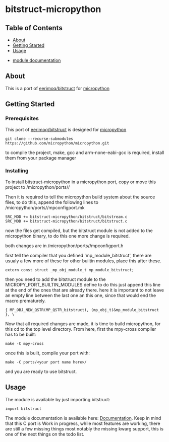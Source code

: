# bitstruct-micropython

## Table of Contents
+ [About](#about)
+ [Getting Started](#getting_started)
+ [Usage](#usage)
* [module documentation][3]

## About <a name = "about"></a>
This is a port of [eerimoq/bitstruct][1] for [micropython][2]

## Getting Started <a name = "getting_started"></a>

### Prerequisites
This port of [eerimoq/bitstruct][1] is designed for [micropython][2]

```
git clone --recurse-submodules https://github.com/micropython/micropython.git
```

to compile the project, make, gcc and arm-none-eabi-gcc is required,
install them from your package manager

### Installing
To install bitstruct-micropython in a micropython port, copy or move this
project to /micropython/ports/<your portname here>/

Then it is required to tell the micropython build system about the
source files, to do this, append the following lines to
/micropython/ports/<your portname here>/mpconfigport.mk
```
SRC_MOD += bitstruct-micropython/bitstruct/bitstream.c
SRC_MOD += bitstruct-micropython/bitstruct/bitstruct.c
```

now the files get compiled, but the bitstruct module is not added to
the micropython binary, to do this one more change is required.

both changes are in /micropython/ports/<your portname here>/mpconfigport.h

first tell the compiler that you defined 'mp\_module\_bitstruct', there
are usualy a few more of these for other builtin modules, place this after these.
```
extern const struct _mp_obj_module_t mp_module_bitstruct;
```

then you need to add the bitstruct module to the MICROPY\_PORT\_BUILTIN\_MODULES define
to do this just append this line at the end of the ones that are already there.
here it is important to not leave an empty line between the last one an this one,
since that would end the macro prematurely.
```
{ MP_OBJ_NEW_QSTR(MP_QSTR_bitstruct), (mp_obj_t)&mp_module_bitstruct }, \
```

Now that all required changes are made, it is time to build micropython,
for this cd to the top level directory.
From here, first the mpy-cross compiler has to be built:
```
make -C mpy-cross
```

once this is built, compile your port with:
```
make -C ports/<your port name here>/
```

and you are ready to use bitstruct.

## Usage <a name = "usage"></a>
The module is available by just importing bitstruct:
```
import bitstruct
```

The module documentation is available here: [Documentation][3].
Keep in mind that this C port is Work in progress, while most features are working,
there are still a few missing things most notably the missing kwarg support,
this is one of the next things on the todo list.

[1]:(https://github.com/eerimoq/bitstruct)
[2]:(https://github.com/eerimoq/bitstruct)
[3]:(https://bitstruct.readthedocs.io/en/latest/)
